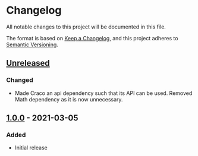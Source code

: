 # Changelog
All notable changes to this project will be documented in this file.

The format is based on [Keep a Changelog](https://keepachangelog.com/en/1.0.0/),
and this project adheres to [Semantic Versioning](https://semver.org/spec/v2.0.0.html).

## [Unreleased]

### Changed
- Made Craco an api dependency such that its API can be used. Removed Math dependency as it is now unnecessary.

## [1.0.0] - 2021-03-05

### Added
- Initial release


[Unreleased]: https://github.com/cryptimeleon/predenc/compare/v1.0.0...HEAD
[1.0.0]: https://github.com/cryptimeleon/predenc/releases/tag/v1.0.0
